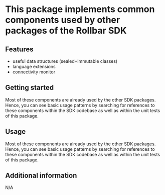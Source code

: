 <!--
This README describes the package. If you publish this package to pub.dev,
this README's contents appear on the landing page for your package.

For information about how to write a good package README, see the guide for
[writing package pages](https://dart.dev/guides/libraries/writing-package-pages).

For general information about developing packages, see the Dart guide for
[creating packages](https://dart.dev/guides/libraries/create-library-packages)
and the Flutter guide for
[developing packages and plugins](https://flutter.dev/developing-packages).
-->

# This package implements common components used by other packages of the Rollbar SDK

## Features

- useful data structures (sealed+immutable classes)
- language extensions
- connectivity monitor

## Getting started

Most of these components are already used by the other SDK packages.
Hence, you can see basic usage patterns by searching for references to these components within the SDK codebase
as well as within the unit tests of this package.

## Usage

Most of these components are already used by the other SDK packages.
Hence, you can see basic usage patterns by searching for references to these components within the SDK codebase
as well as within the unit tests of this package.

## Additional information

N/A
